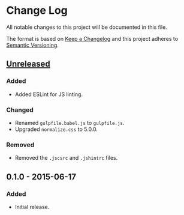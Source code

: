 Change Log
==========
All notable changes to this project will be documented in this file.

The format is based on [Keep a Changelog](http://keepachangelog.com/) 
and this project adheres to [Semantic Versioning](http://semver.org/).

[Unreleased]
------------
### Added
- Added ESLint for JS linting.

### Changed
- Renamed `gulpfile.babel.js` to `gulpfile.js`.
- Upgraded `normalize.css` to 5.0.0.

### Removed
- Removed the `.jscsrc` and `.jshintrc` files.

0.1.0 - 2015-06-17
------------------
### Added
- Initial release.

[Unreleased]: https://github.com/jbenner-radham/semantic-style/compare/v0.1.0...HEAD
